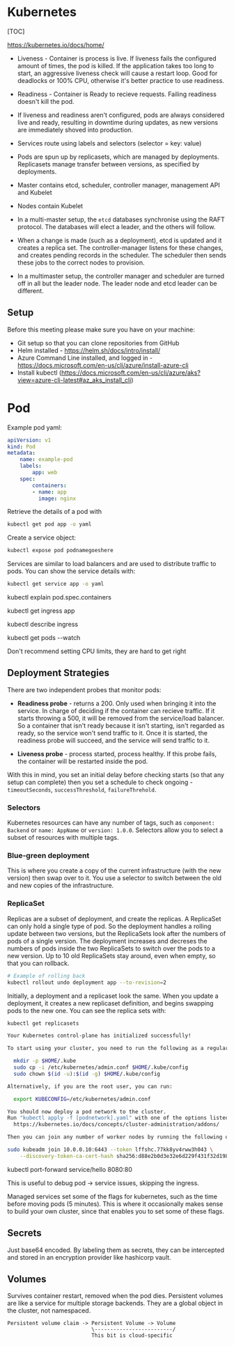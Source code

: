 # Kubernetes
[TOC]

https://kubernetes.io/docs/home/

* Liveness - Container is process is live. If liveness fails the configured amount of times, the pod is killed. If the application takes too long to start, an aggressive liveness check will cause a restart loop. Good for deadlocks or 100% CPU, otherwise it's better practice to use readiness.

* Readiness - Container is Ready to recieve requests. Failing readiness doesn't kill the pod.
* If liveness and readiness aren't configured, pods are always considered live and ready, resulting in downtime during updates, as new versions are immediately shoved into production.
* Services route using labels and selectors (selector = key: value)
* Pods are spun up by replicasets, which are managed by deployments. Replicasets manage transfer between versions, as specified by deployments.
* Master contains etcd, scheduler, controller manager, management API and Kubelet
* Nodes contain Kubelet
* In a multi-master setup, the `etcd` databases synchronise using the RAFT protocol. The databases will elect a leader, and the others will follow.
* When a change is made (such as a deployment), etcd is updated and it creates a replica set. The controller-manager listens for these changes, and creates pending records in the scheduler. The scheduler then sends these jobs to the correct nodes to provision.
* In a multimaster setup, the controller manager and scheduler are turned off in all but the leader node. The leader node and etcd leader can be different.



## Setup

Before this meeting please make sure you have on your machine:
* Git setup so that you can clone repositories from GitHub
* Helm installed - https://helm.sh/docs/intro/install/
* Azure Command Line installed, and logged in - https://docs.microsoft.com/en-us/cli/azure/install-azure-cli
* Install kubectl (https://docs.microsoft.com/en-us/cli/azure/aks?view=azure-cli-latest#az_aks_install_cli)





# Pod

Example pod yaml:

```yaml
apiVersion: v1
kind: Pod
metadata:
	name: example-pod
	labels:
		app: web
	spec:
		containers:
		- name: app
		  image: nginx
```



Retrieve the details of a pod with

```bash
kubectl get pod app -o yaml
```



Create a service object:

```bash
kubectl expose pod podnamegoeshere
```

Services are similar to load balancers and are used to distribute traffic to pods. You can show the service details with:

```bash
kubectl get service app -o yaml
```



kubectl explain pod.spec.containers



kubectl get ingress app

kubectl describe ingress

kubectl get pods --watch

Don't recommend setting CPU limits, they are hard to get right



## Deployment Strategies

There are two independent probes that monitor pods: 

* **Readiness probe** - returns a 200. Only used when bringing it into the service. In charge of deciding if the container can recieve traffic. If it starts throwing a 500, it will be removed from the service/load balancer. So a container that isn't ready because it isn't starting, isn't regarded as ready, so the service won't send traffic to it. Once it is started, the readiness probe will succeed, and the service will send traffic to it.

* **Liveness probe** - process started, process healthy. If this probe fails, the container will be restarted inside the pod.

With this in  mind, you set an initial delay before checking starts (so that any setup can complete) then you set a schedule to check ongoing - `timeoutSeconds`, `successThreshold`, `failureThrehold`.

### Selectors
Kubernetes resources can have any number of tags, such as `component: Backend` or `name: AppName` or `version: 1.0.0`. Selectors allow you to select a subset of resources with multiple tags.

### Blue-green deployment
This is where you create a copy of the current infrastructure (with the new version) then swap over to it. You use a selector to switch between the old and new copies of the infrastructure.

### ReplicaSet
Replicas are a subset of deployment, and create the replicas. A ReplicaSet can only hold a single type of pod. So the deployment handles a rolling update between two versions, but the ReplicaSets look after the numbers of pods of a single version. The deployment increases and decreses the numbers of pods inside the two ReplicaSets to switch over the pods to a new version. Up to 10 old ReplicaSets stay around, even when empty, so that you can rollback.

```bash
# Example of rolling back
kubectl rollout undo deployment app --to-revision=2
```

Initially, a deployment and a replicaset look the same. When you update a deployment, it creates a new replicaset definition, and begins swapping pods to the new one. You can see the replica sets with:

```bash
kubectl get replicasets
```






```bash
Your Kubernetes control-plane has initialized successfully!

To start using your cluster, you need to run the following as a regular user:

  mkdir -p $HOME/.kube
  sudo cp -i /etc/kubernetes/admin.conf $HOME/.kube/config
  sudo chown $(id -u):$(id -g) $HOME/.kube/config

Alternatively, if you are the root user, you can run:

  export KUBECONFIG=/etc/kubernetes/admin.conf

You should now deploy a pod network to the cluster.
Run "kubectl apply -f [podnetwork].yaml" with one of the options listed at:
  https://kubernetes.io/docs/concepts/cluster-administration/addons/

Then you can join any number of worker nodes by running the following on each as root:

sudo kubeadm join 10.0.0.10:6443 --token lffshc.77kk8yv4rww3h043 \
    --discovery-token-ca-cert-hash sha256:d88e2b0d3e32e6d229f431f32d198eb2bc65abf64723d00885aa4216fc62de09
```



kubectl port-forward service/hello 8080:80

This is useful to debug pod -> service issues, skipping the ingress.



Managed services set some of the flags for kubernetes, such as the time before moving pods (5 minutes). This is where it occasionally makes sense to build your own cluster, since that enables you to set some of these flags.

## Secrets
Just base64 encoded. By labeling them as secrets, they can be intercepted and stored in an encryption provider like hashicorp vault.

## Volumes
Survives container restart, removed when the pod dies. Persistent volumes are like a service for multiple storage backends. They are a global object in the cluster, not namespaced.

```
Persistent volume claim -> Persistent Volume -> Volume
                           \-------------------------/
                           This bit is cloud-specific
```

